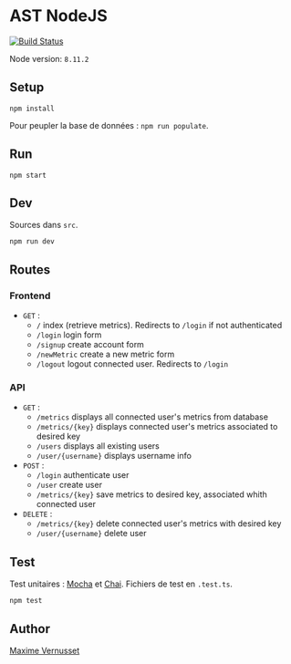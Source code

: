 # AST NodeJS

[![Build Status](https://travis-ci.org/MaximeVernusset/NodeJS_TP1.svg?branch=master)](https://travis-ci.org/MaximeVernusset/NodeJS_TP1)

Node version: `8.11.2`


## Setup 
```
npm install 
```
Pour peupler la base de données : `npm run populate`.

## Run
```
npm start
```

## Dev
Sources dans `src`.
```
npm run dev
```

## Routes
### Frontend
* ``GET`` :
    - ``/`` index (retrieve metrics). Redirects to ``/login`` if not authenticated
    - ``/login`` login form
    - ``/signup`` create account form
    - ``/newMetric`` create a new metric form
    - ``/logout`` logout connected user. Redirects to ``/login``
### API
* ``GET`` :
    - ``/metrics`` displays all connected user's metrics from database
    - ``/metrics/{key}`` displays connected user's metrics associated to desired key
    - ``/users`` displays all existing users
    - ``/user/{username}`` displays username info
* ``POST`` :
    - ``/login`` authenticate user
    - ``/user`` create user
    - ``/metrics/{key}`` save metrics to desired key, associated whith connected user
* ``DELETE`` :
    - ``/metrics/{key}`` delete connected user's metrics with desired key
    - ``/user/{username}`` delete user 

## Test
Test unitaires : [Mocha](https://mochajs.org/) et [Chai](https://www.chaijs.com/).
Fichiers de test en `.test.ts`.
```
npm test
```


## Author
[Maxime Vernusset](https://github.com/MaximeVernusset)


